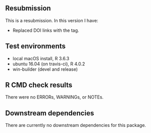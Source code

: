 ## Resubmission

This is a resubmission. In this version I have:

* Replaced DOI links with the <doi> tag.

## Test environments
* local macOS install, R 3.6.3
* ubuntu 16.04 (on travis-ci), R 4.0.2
* win-builder (devel and release)

## R CMD check results
There were no ERRORs, WARNINGs, or NOTEs.

## Downstream dependencies
There are currently no downstream dependencies for this package.
